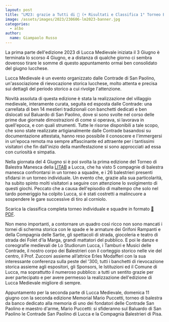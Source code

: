 ```yaml
---
layout: post
title: "LM23: grazie a Tutti di 🫶 (+ Risultati e Classifica 1° Torneo Balestra Manesca 🎯)"
image: /assets/images/2023/230606-lm2023-banner.jpg
categories:
  - albo
author:
  name: Giampaolo Russo
---
```


La prima parte dell'edizione 2023 di Lucca Medievale iniziata il 3 Giugno è terminata lo scorso 4 Giugno, e a distanza di qualche giorno ci sembra doveroso tirare le somme di questo appuntamento ormai ben consolidato del giugno lucchese.

<!-- more -->

Lucca Medievale è un evento organizzato dalle Contrade di San Paolino, un'associazione di rievocazione storica lucchese, molto attenta e precisa sui dettagli del periodo storico a cui rivolge l'attenzione.

Novità assoluta di questa edizione è stata la realizzazione del villaggio medievale, interamente curata, seguita ed esposta dalle Contrade: una carrellata di ben 14 mestieri tradizionali con banchetti dedicati e ben dislocati sul Baluardo di San Paolino, dove si sono svolte nel corso delle prime due giornate dimostrazioni di come si operava, si lavorava in quell'epoca, e con quali strumenti. Tutte le risorse disponibili a tale scopo, che sono state realizzate artigianalmente dalle Contrade basandosi su documentazione attestata, hanno reso possibile il conoscere e l'immergersi in un'epoca remota ma sempre affascinante ed attraente per i tantissimi visitatori che fin dall'inizio della manifestazione si sono approcciati ad essa con curiosità e simpatia.

Nella giornata del 4 Giugno si è poi svolta la prima edizione del Torneo di Balestra Manesca della [LITAB](https://www.litab.net) a Lucca, che ha visto 5 compagnie di balestra manesca confrontarsi in un torneo a squadre, e i 26 balestrieri presenti sfidarsi in un torneo individuale. Un evento che, grazie alla sua particolarità, ha subito spinto molti visitatori a seguire con attenzione lo svolgimento di questi giochi. Peccato che a causa dell'episodio di maltempo che solo nel tardo pomeriggio ha colpito Lucca, si è stati costretti a malincuore a sospendere le gare successive di tiro al corniolo.

Scarica la classifica completa torneo individuale e squadre in formato [💾 PDF](/assets/files/2023/1mo-torneo-balestra-manesca-individuale+squadre.pdf).

Non meno importanti, a contornare un quadro così ricco non sono mancati i tornei di scherma storica con le spade e le armature dei Grifoni Rampanti e della Compagnia delle Sartie, gli spettacoli di strada, giocoleria e teatro di strada dei Folet d'la Marga, grandi mattatori del pubblico. E poi le danze e coreografie medievali de Lo Studiorum Lucca, i Tamburi e Musici delle Contrade, il nostro corpo dei Balestrieri con il corteggio storico nelle vie del centro, il Prof. Zucconi assieme all’attrice Erles Modafferi con la sua interessante conferenza sulla peste del '300, tutti i banchetti di rievocazione storica assieme agli espositori, gli Sponsors, le Istituzioni ed il Comune di Lucca, ma soprattutto il numeroso pubblico: a tutti un sentito grazie per aver partecipato e per avere permesso la realizzazione dell'edizione di Lucca Medievale migliore di sempre.

Appuntamento per la seconda parte di Lucca Medievale, domenica 11 giugno con la seconda edizione Memorial Mario Puccetti, torneo di balestra da banco dedicato alla memoria di uno dei fondatori delle Contrade San Paolino e maestro d'arme, Mario Puccetti: si sfideranno sul Baluardo di San Paolino le Contrade San Paolino di Lucca e la Compagnia Balestrieri di Pisa.
